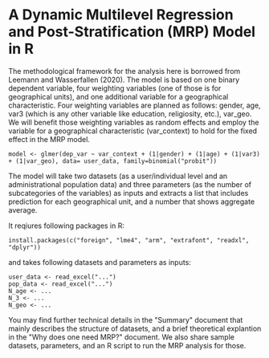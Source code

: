 # A Dynamic Multilevel Regression and Post-Stratification (MRP) Model in R

The methodological framework for the analysis here is borrowed from Leemann and Wasserfallen (2020). The model is based on one binary dependent variable, four weighting variables (one of those is for geographical units), and one additional variable for a geographical characteristic. Four weighting variables are planned as follows: gender, age, var3 (which is any other variable like education, religiosity, etc.), var_geo. We will benefit those weighting variables as random effects and employ the variable for a geographical characteristic (var_context) to hold for the fixed effect in the MRP model.
```
model <- glmer(dep_var ~ var_context + (1|gender) + (1|age) + (1|var3) + (1|var_geo), data= user_data, family=binomial("probit"))
```

The model will take two datasets (as a user/individual level and an administrational population data) and three parameters (as the number of subcategories of the variables) as inputs and extracts a list that includes prediction for each geographical unit, and a number that shows aggregate average.

It reqiures following packages in R:
```
install.packages(c("foreign", "lme4", "arm", "extrafont", "readxl", "dplyr"))
```

and takes following datasets and parameters as inputs:
```
user_data <- read_excel("...")
pop_data <- read_excel("...")
N_age <- ...
N_3 <- ...
N_geo <- ...
```

You may find further  technical details in the "Summary" document that mainly describes the structure of datasets, and a brief theoretical explantion in the "Why does one need MRP?" document. We also share sample datasets, parameters, and an R script to run the MRP analysis for those.
